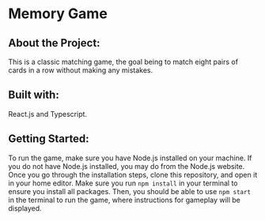# Memory Game

## About the Project: 
This is a classic matching game, the goal being to match eight pairs of cards in a row without making any mistakes. 

## Built with: 
React.js and Typescript.

## Getting Started:
To run the game, make sure you have Node.js installed on your machine. If you do not have Node.js installed, you may do from the Node.js website.
Once you go through the installation steps, clone this repository, and open it in your home editor. Make sure you run `npm install` in your terminal to ensure you install all packages. Then, you should be able to use `npm start` in the terminal to run the game, where instructions for gameplay will be displayed. 



